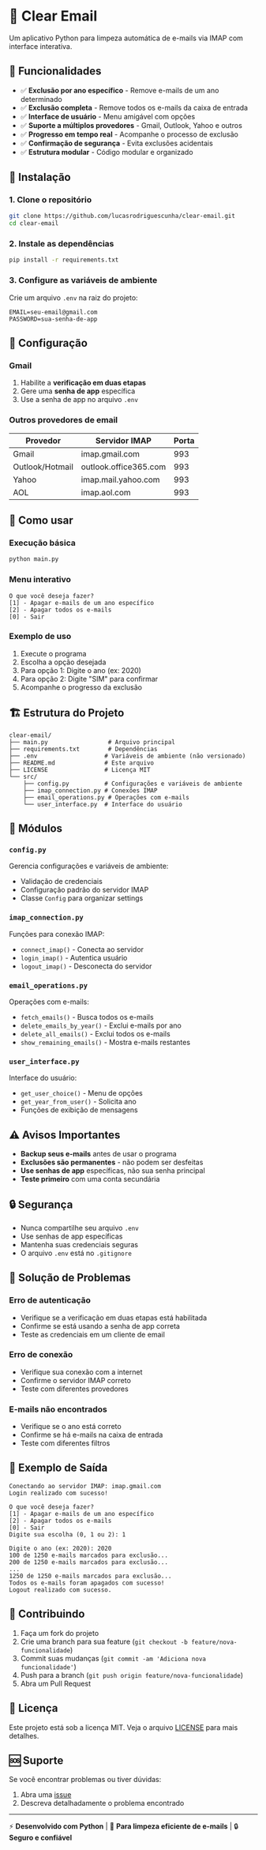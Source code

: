 # 📧 Clear Email

Um aplicativo Python para limpeza automática de e-mails via IMAP com interface interativa.

## 🌟 Funcionalidades

- ✅ **Exclusão por ano específico** - Remove e-mails de um ano determinado
- ✅ **Exclusão completa** - Remove todos os e-mails da caixa de entrada
- ✅ **Interface de usuário** - Menu amigável com opções 
- ✅ **Suporte a múltiplos provedores** - Gmail, Outlook, Yahoo e outros
- ✅ **Progresso em tempo real** - Acompanhe o processo de exclusão
- ✅ **Confirmação de segurança** - Evita exclusões acidentais
- ✅ **Estrutura modular** - Código modular e organizado

## 🚀 Instalação

### 1. Clone o repositório
```bash
git clone https://github.com/lucasrodriguescunha/clear-email.git
cd clear-email
```

### 2. Instale as dependências
```bash
pip install -r requirements.txt
```

### 3. Configure as variáveis de ambiente
Crie um arquivo `.env` na raiz do projeto:
```env
EMAIL=seu-email@gmail.com
PASSWORD=sua-senha-de-app
```

## 🔧 Configuração

### Gmail
1. Habilite a **verificação em duas etapas**
2. Gere uma **senha de app** específica
3. Use a senha de app no arquivo `.env`

### Outros provedores de email

| Provedor | Servidor IMAP | Porta |
|----------|---------------|-------|
| Gmail | imap.gmail.com | 993 |
| Outlook/Hotmail | outlook.office365.com | 993 |
| Yahoo | imap.mail.yahoo.com | 993 |
| AOL | imap.aol.com | 993 |

## 📖 Como usar

### Execução básica
```bash
python main.py
```

### Menu interativo
```
O que você deseja fazer?
[1] - Apagar e-mails de um ano específico
[2] - Apagar todos os e-mails
[0] - Sair
```

### Exemplo de uso
1. Execute o programa
2. Escolha a opção desejada
3. Para opção 1: Digite o ano (ex: 2020)
4. Para opção 2: Digite "SIM" para confirmar
5. Acompanhe o progresso da exclusão

## 🏗️ Estrutura do Projeto

```
clear-email/
├── main.py                 # Arquivo principal
├── requirements.txt        # Dependências
├── .env                   # Variáveis de ambiente (não versionado)
├── README.md              # Este arquivo
├── LICENSE                # Licença MIT
└── src/
    ├── config.py          # Configurações e variáveis de ambiente
    ├── imap_connection.py # Conexões IMAP
    ├── email_operations.py # Operações com e-mails
    └── user_interface.py  # Interface do usuário
```

## 🔧 Módulos

### `config.py`
Gerencia configurações e variáveis de ambiente:
- Validação de credenciais
- Configuração padrão do servidor IMAP
- Classe `Config` para organizar settings

### `imap_connection.py`
Funções para conexão IMAP:
- `connect_imap()` - Conecta ao servidor
- `login_imap()` - Autentica usuário
- `logout_imap()` - Desconecta do servidor

### `email_operations.py`
Operações com e-mails:
- `fetch_emails()` - Busca todos os e-mails
- `delete_emails_by_year()` - Exclui e-mails por ano
- `delete_all_emails()` - Exclui todos os e-mails
- `show_remaining_emails()` - Mostra e-mails restantes

### `user_interface.py`
Interface do usuário:
- `get_user_choice()` - Menu de opções
- `get_year_from_user()` - Solicita ano
- Funções de exibição de mensagens

## ⚠️ Avisos Importantes

- **Backup seus e-mails** antes de usar o programa
- **Exclusões são permanentes** - não podem ser desfeitas
- **Use senhas de app** específicas, não sua senha principal
- **Teste primeiro** com uma conta secundária

## 🔒 Segurança

- Nunca compartilhe seu arquivo `.env`
- Use senhas de app específicas
- Mantenha suas credenciais seguras
- O arquivo `.env` está no `.gitignore`

## 🐛 Solução de Problemas

### Erro de autenticação
- Verifique se a verificação em duas etapas está habilitada
- Confirme se está usando a senha de app correta
- Teste as credenciais em um cliente de email

### Erro de conexão
- Verifique sua conexão com a internet
- Confirme o servidor IMAP correto
- Teste com diferentes provedores

### E-mails não encontrados
- Verifique se o ano está correto
- Confirme se há e-mails na caixa de entrada
- Teste com diferentes filtros

## 📝 Exemplo de Saída

```
Conectando ao servidor IMAP: imap.gmail.com
Login realizado com sucesso!

O que você deseja fazer?
[1] - Apagar e-mails de um ano específico
[2] - Apagar todos os e-mails
[0] - Sair
Digite sua escolha (0, 1 ou 2): 1

Digite o ano (ex: 2020): 2020
100 de 1250 e-mails marcados para exclusão...
200 de 1250 e-mails marcados para exclusão...
...
1250 de 1250 e-mails marcados para exclusão...
Todos os e-mails foram apagados com sucesso!
Logout realizado com sucesso.
```

## 🤝 Contribuindo

1. Faça um fork do projeto
2. Crie uma branch para sua feature (`git checkout -b feature/nova-funcionalidade`)
3. Commit suas mudanças (`git commit -am 'Adiciona nova funcionalidade'`)
4. Push para a branch (`git push origin feature/nova-funcionalidade`)
5. Abra um Pull Request

## 📄 Licença

Este projeto está sob a licença MIT. Veja o arquivo [LICENSE](LICENSE) para mais detalhes.

## 🆘 Suporte

Se você encontrar problemas ou tiver dúvidas:
1. Abra uma [issue](https://github.com/lucasrodriguescunha/clear-email/issues)
2. Descreva detalhadamente o problema encontrado

---

⚡ **Desenvolvido com Python** | 📧 **Para limpeza eficiente de e-mails** | 🔒 **Seguro e confiável**
